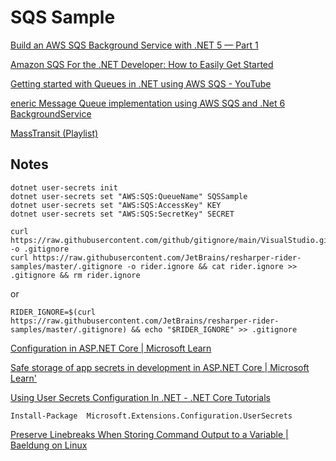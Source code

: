 # SQS Sample

[Build an AWS SQS Background Service with .NET 5 — Part 1](https://medium.com/nuages-org/aws-sqs-background-service-net-5-part-1-63e3e730e3a2)

[Amazon SQS For the .NET Developer: How to Easily Get Started](https://www.rahulpnath.com/blog/amazon-sqs/)

[Getting started with Queues in .NET using AWS SQS - YouTube](https://youtu.be/7OfUi3h-wmM)

[eneric Message Queue implementation using AWS SQS and .Net 6 BackgroundService](https://genesystems.io/generic-message-queue-implementation-using-aws-sqs-and-net-6-backgroundservice/)

[MassTransit (Playlist)](https://youtu.be/dxHNAn69x6w)

## Notes

```shell
dotnet user-secrets init
dotnet user-secrets set "AWS:SQS:QueueName" SQSSample
dotnet user-secrets set "AWS:SQS:AccessKey" KEY
dotnet user-secrets set "AWS:SQS:SecretKey" SECRET
```

```shell
curl https://raw.githubusercontent.com/github/gitignore/main/VisualStudio.gitignore -o .gitignore
curl https://raw.githubusercontent.com/JetBrains/resharper-rider-samples/master/.gitignore -o rider.ignore && cat rider.ignore >> .gitignore && rm rider.ignore
```
or 

```shell
RIDER_IGNORE=$(curl https://raw.githubusercontent.com/JetBrains/resharper-rider-samples/master/.gitignore) && echo "$RIDER_IGNORE" >> .gitignore
```

[Configuration in ASP.NET Core | Microsoft Learn](https://learn.microsoft.com/en-us/aspnet/core/fundamentals/configuration/?view=aspnetcore-7.0)

[Safe storage of app secrets in development in ASP.NET Core | Microsoft Learn'](https://learn.microsoft.com/en-us/aspnet/core/security/app-secrets?view=aspnetcore-7.0&tabs=windows)

[Using User Secrets Configuration In .NET - .NET Core Tutorials](https://dotnetcoretutorials.com/2022/04/28/using-user-secrets-configuration-in-net/#:~:text=By%20far%20the%20easiest%20way,Easy!)

```shell
Install-Package  Microsoft.Extensions.Configuration.UserSecrets
```

[Preserve Linebreaks When Storing Command Output to a Variable | Baeldung on Linux](https://www.baeldung.com/linux/variable-preserve-linebreaks)